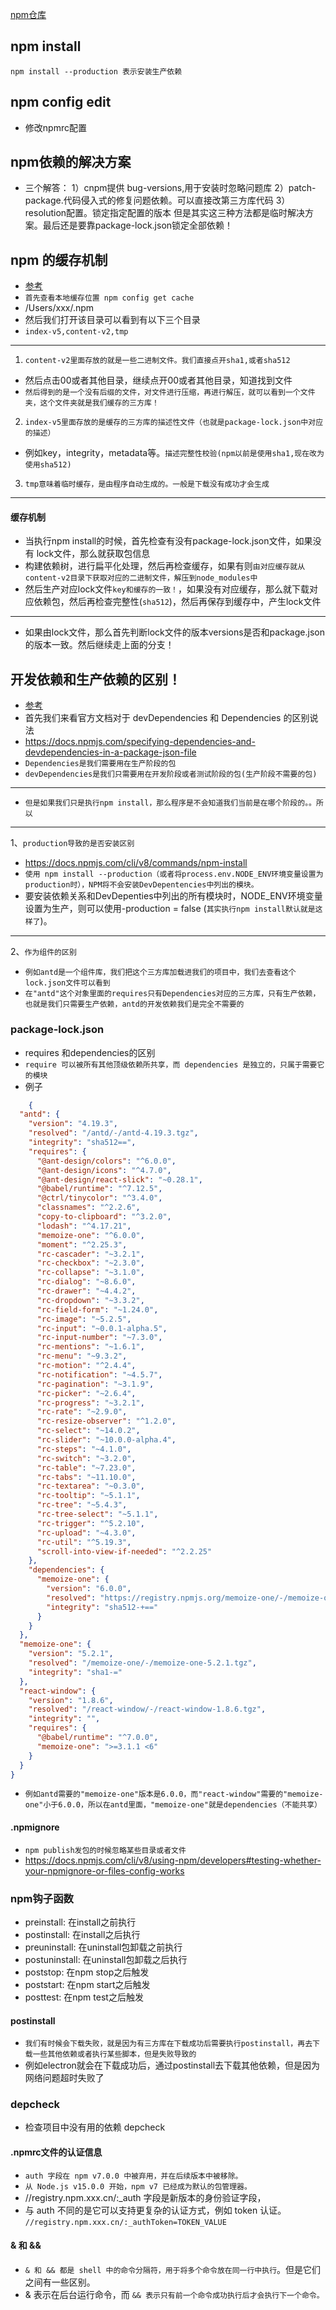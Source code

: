 [npm仓库]('https://github.com/npm/cli')

## npm install
`npm install --production 表示安装生产依赖`

## npm config edit
* 修改npmrc配置

## npm依赖的解决方案
* 三个解答：
1）cnpm提供 bug-versions,用于安装时忽略问题库
2）patch-package.代码侵入式的修复问题依赖。可以直接改第三方库代码
3）resolution配置。锁定指定配置的版本
但是其实这三种方法都是临时解决方案。最后还是要靠package-lock.json锁定全部依赖！

## npm 的缓存机制
* [参考]("https://blog.csdn.net/qdthn/article/details/122861959")
* `首先查看本地缓存位置 npm config get cache`
* /Users/xxx/.npm
* 然后我们打开该目录可以看到有以下三个目录
* `index-v5,content-v2,tmp`
---
1. `content-v2里面存放的就是一些二进制文件。我们直接点开sha1,或者sha512`
* 然后点击00或者其他目录，继续点开00或者其他目录，知道找到文件
* `然后得到的是一个没有后缀的文件，对文件进行压缩，再进行解压，就可以看到一个文件夹，这个文件夹就是我们缓存的三方库！`
2. `index-v5里面存放的是缓存的三方库的描述性文件（也就是package-lock.json中对应的描述）`
* 例如key，integrity，metadata等。`描述完整性校验(npm以前是使用sha1,现在改为使用sha512)`
3. `tmp意味着临时缓存，是由程序自动生成的。一般是下载没有成功才会生成`
---
#### 缓存机制
* 当执行npm install的时候，首先检查有没有package-lock.json文件，如果没有 lock文件，那么就获取包信息
* 构建依赖树，进行扁平化处理，然后再检查缓存，如果有则`由对应缓存就从content-v2目录下获取对应的二进制文件，解压到node_modules中`
* 然后生产对应lock文件`key和缓存的一致！`，如果没有对应缓存，那么就下载对应依赖包，然后再检查完整性(`sha512`)，然后再保存到缓存中，产生lock文件
---
* 如果由lock文件，那么首先判断lock文件的版本versions是否和package.json的版本一致。然后继续走上面的分支！

## 开发依赖和生产依赖的区别！
* [参考]("https://juejin.cn/post/7031181878380118047")
* 首先我们来看官方文档对于 devDependencies 和 Dependencies 的区别说法
* https://docs.npmjs.com/specifying-dependencies-and-devdependencies-in-a-package-json-file
* `Dependencies是我们需要用在生产阶段的包`
* `devDependencies是我们只需要用在开发阶段或者测试阶段的包(生产阶段不需要的包)`
---
* `但是如果我们只是执行npm install，那么程序是不会知道我们当前是在哪个阶段的。。所以`
---
1、`production导致的是否安装区别`
* https://docs.npmjs.com/cli/v8/commands/npm-install
* `使用 npm install --production（或者将process.env.NODE_ENV环境变量设置为production时），NPM将不会安装DevDepentencies中列出的模块。`
* 要安装依赖关系和DevDepenties中列出的所有模块时，NODE_ENV环境变量设置为生产，则可以使用-production = false (`其实执行npm install默认就是这样了`)。
---
2、`作为组件的区别`
* `例如antd是一个组件库，我们把这个三方库加载进我们的项目中，我们去查看这个lock.json文件可以看到`
* `在"antd"这个对象里面的requires只有Dependencies对应的三方库，只有生产依赖，也就是我们只需要生产依赖，antd的开发依赖我们是完全不需要的`

### package-lock.json
* requires 和dependencies的区别
* `require 可以被所有其他顶级依赖所共享，而 dependencies 是独立的，只属于需要它的模块`
* 例子
```json
    {
  "antd": {
    "version": "4.19.3",
    "resolved": "/antd/-/antd-4.19.3.tgz",
    "integrity": "sha512==",
    "requires": {
      "@ant-design/colors": "^6.0.0",
      "@ant-design/icons": "^4.7.0",
      "@ant-design/react-slick": "~0.28.1",
      "@babel/runtime": "^7.12.5",
      "@ctrl/tinycolor": "^3.4.0",
      "classnames": "^2.2.6",
      "copy-to-clipboard": "^3.2.0",
      "lodash": "^4.17.21",
      "memoize-one": "^6.0.0",
      "moment": "^2.25.3",
      "rc-cascader": "~3.2.1",
      "rc-checkbox": "~2.3.0",
      "rc-collapse": "~3.1.0",
      "rc-dialog": "~8.6.0",
      "rc-drawer": "~4.4.2",
      "rc-dropdown": "~3.3.2",
      "rc-field-form": "~1.24.0",
      "rc-image": "~5.2.5",
      "rc-input": "~0.0.1-alpha.5",
      "rc-input-number": "~7.3.0",
      "rc-mentions": "~1.6.1",
      "rc-menu": "~9.3.2",
      "rc-motion": "^2.4.4",
      "rc-notification": "~4.5.7",
      "rc-pagination": "~3.1.9",
      "rc-picker": "~2.6.4",
      "rc-progress": "~3.2.1",
      "rc-rate": "~2.9.0",
      "rc-resize-observer": "^1.2.0",
      "rc-select": "~14.0.2",
      "rc-slider": "~10.0.0-alpha.4",
      "rc-steps": "~4.1.0",
      "rc-switch": "~3.2.0",
      "rc-table": "~7.23.0",
      "rc-tabs": "~11.10.0",
      "rc-textarea": "~0.3.0",
      "rc-tooltip": "~5.1.1",
      "rc-tree": "~5.4.3",
      "rc-tree-select": "~5.1.1",
      "rc-trigger": "^5.2.10",
      "rc-upload": "~4.3.0",
      "rc-util": "^5.19.3",
      "scroll-into-view-if-needed": "^2.2.25"
    },
    "dependencies": {
      "memoize-one": {
        "version": "6.0.0",
        "resolved": "https://registry.npmjs.org/memoize-one/-/memoize-one-6.0.0.tgz",
        "integrity": "sha512-+=="
      }
    }
  },
  "memoize-one": {
    "version": "5.2.1",
    "resolved": "/memoize-one/-/memoize-one-5.2.1.tgz",
    "integrity": "sha1-="
  },
  "react-window": {
    "version": "1.8.6",
    "resolved": "/react-window/-/react-window-1.8.6.tgz",
    "integrity": "",
    "requires": {
      "@babel/runtime": "^7.0.0",
      "memoize-one": ">=3.1.1 <6"
    }
  }
}
```
* `例如antd需要的"memoize-one"版本是6.0.0，而"react-window"需要的"memoize-one"小于6.0.0，所以在antd里面，"memoize-one"就是dependencies（不能共享）`

#### .npmignore
* `npm publish发包的时候忽略某些目录或者文件`
* https://docs.npmjs.com/cli/v8/using-npm/developers#testing-whether-your-npmignore-or-files-config-works

### npm钩子函数
* preinstall: 在install之前执行
* postinstall: 在install之后执行
* preuninstall: 在uninstall包卸载之前执行
* postuninstall: 在uninstall包卸载之后执行
* poststop: 在npm stop之后触发
* poststart: 在npm start之后触发
* posttest: 在npm test之后触发

#### postinstall
* `我们有时候会下载失败，就是因为有三方库在下载成功后需要执行postinstall，再去下载一些其他依赖或者执行某些脚本，但是失败导致的`
* 例如electron就会在下载成功后，通过postinstall去下载其他依赖，但是因为网络问题超时失败了

### depcheck
* 检查项目中没有用的依赖 depcheck

#### .npmrc文件的认证信息
* `auth 字段在 npm v7.0.0 中被弃用，并在后续版本中被移除。`
* `从 Node.js v15.0.0 开始，npm v7 已经成为默认的包管理器。`
* //registry.npm.xxx.cn/:_auth 字段是新版本的身份验证字段，
* 与 auth 不同的是它可以支持更复杂的认证方式，例如 token 认证。
  `//registry.npm.xxx.cn/:_authToken=TOKEN_VALUE`

#### & 和 &&
* `& 和 && 都是 shell 中的命令分隔符，用于将多个命令放在同一行中执行`。但是它们之间有一些区别。
* & 表示在后台运行命令，而 `&& 表示只有前一个命令成功执行后才会执行下一个命令。`
